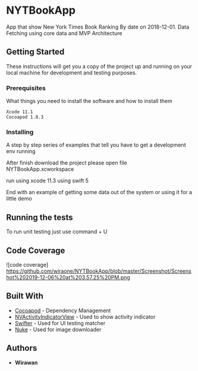 # NYTBookApp
App that show New York Times Book Ranking By date on 2018-12-01.
Data Fetching using core data and MVP Architecture

## Getting Started

These instructions will get you a copy of the project up and running on your local machine for development and testing purposes.

### Prerequisites

What things you need to install the software and how to install them

```
Xcode 11.1
Cocoapod 1.8.3 
```

### Installing

A step by step series of examples that tell you have to get a development env running

After finish download the project please open file NYTBookApp.xcworkspace

run using xcode 11.3 using swift 5

End with an example of getting some data out of the system or using it for a little demo

## Running the tests

To run unit testing just use command + U

## Code Coverage

![code coverage] https://github.com/wiraone/NYTBookApp/blob/master/Screenshot/Screenshot%202019-12-06%20at%203.57.25%20PM.png

## Built With

* [Cocoapod](https://cocoapods.org) - Dependency Management
* [NVActivityIndicatorView](https://github.com/ninjaprox/NVActivityIndicatorView) - Used to show activity indicator
* [Swifter](https://github.com/httpswift/swifter) - Used for UI testing matcher
* [Nuke](https://github.com/kean/Nuke) - Used for image downloader

## Authors

* **Wirawan** 

